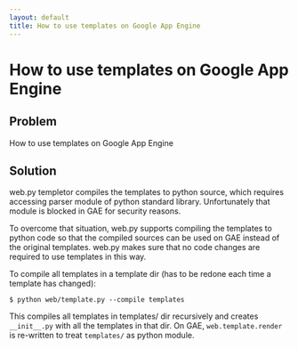 ```yaml
---
layout: default
title: How to use templates on Google App Engine
---
```


# How to use templates on Google App Engine

## Problem

How to use templates on Google App Engine

## Solution

web.py templetor compiles the templates to python source, which requires accessing parser module of python standard library. Unfortunately that module is blocked in GAE for security reasons. 

To overcome that situation, web.py supports compiling the templates to python code so that the compiled sources can be used on GAE instead of the original templates. web.py makes sure that no code changes are required to use templates in this way.

To compile all templates in a template dir (has to be redone each time a template has changed):

    $ python web/template.py --compile templates

This compiles all templates in templates/ dir recursively and creates `__init__.py` with all the templates in that dir. On GAE, `web.template.render` is re-written to treat `templates/` as python module. 

